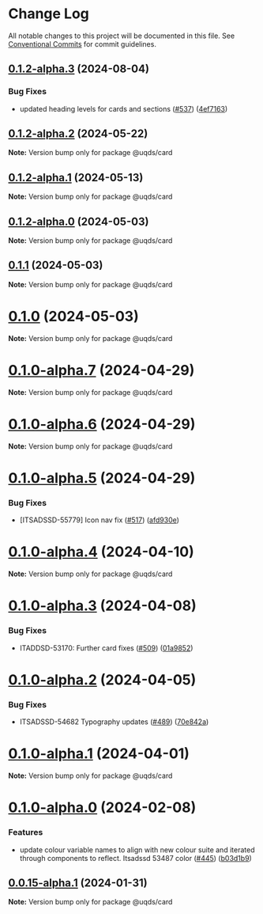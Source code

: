 # Change Log

All notable changes to this project will be documented in this file.
See [Conventional Commits](https://conventionalcommits.org) for commit guidelines.

## [0.1.2-alpha.3](https://github.com/uq-its-ss/design-system/compare/@uqds/card@0.1.2-alpha.2...@uqds/card@0.1.2-alpha.3) (2024-08-04)

### Bug Fixes

- updated heading levels for cards and sections ([#537](https://github.com/uq-its-ss/design-system/issues/537)) ([4ef7163](https://github.com/uq-its-ss/design-system/commit/4ef7163277dd5c92c48ede1ae6bf16f77a597983))

## [0.1.2-alpha.2](https://github.com/uq-its-ss/design-system/compare/@uqds/card@0.1.2-alpha.1...@uqds/card@0.1.2-alpha.2) (2024-05-22)

**Note:** Version bump only for package @uqds/card

## [0.1.2-alpha.1](https://github.com/uq-its-ss/design-system/compare/@uqds/card@0.1.2-alpha.0...@uqds/card@0.1.2-alpha.1) (2024-05-13)

**Note:** Version bump only for package @uqds/card

## [0.1.2-alpha.0](https://github.com/uq-its-ss/design-system/compare/@uqds/card@0.1.0-alpha.7...@uqds/card@0.1.2-alpha.0) (2024-05-03)

**Note:** Version bump only for package @uqds/card

## [0.1.1](https://github.com/uq-its-ss/design-system/compare/@uqds/card@0.1.0-alpha.7...@uqds/card@0.1.1) (2024-05-03)

**Note:** Version bump only for package @uqds/card

# [0.1.0](https://github.com/uq-its-ss/design-system/compare/@uqds/card@0.1.0-alpha.7...@uqds/card@0.1.0) (2024-05-03)

**Note:** Version bump only for package @uqds/card

# [0.1.0-alpha.7](https://github.com/uq-its-ss/design-system/compare/@uqds/card@0.1.0-alpha.6...@uqds/card@0.1.0-alpha.7) (2024-04-29)

**Note:** Version bump only for package @uqds/card

# [0.1.0-alpha.6](https://github.com/uq-its-ss/design-system/compare/@uqds/card@0.1.0-alpha.5...@uqds/card@0.1.0-alpha.6) (2024-04-29)

**Note:** Version bump only for package @uqds/card

# [0.1.0-alpha.5](https://github.com/uq-its-ss/design-system/compare/@uqds/card@0.1.0-alpha.4...@uqds/card@0.1.0-alpha.5) (2024-04-29)

### Bug Fixes

- [ITSADSSD-55779] Icon nav fix ([#517](https://github.com/uq-its-ss/design-system/issues/517)) ([afd930e](https://github.com/uq-its-ss/design-system/commit/afd930e66bf37a1c722e00ecb88512be1247ea22))

# [0.1.0-alpha.4](https://github.com/uq-its-ss/design-system/compare/@uqds/card@0.1.0-alpha.3...@uqds/card@0.1.0-alpha.4) (2024-04-10)

**Note:** Version bump only for package @uqds/card

# [0.1.0-alpha.3](https://github.com/uq-its-ss/design-system/compare/@uqds/card@0.1.0-alpha.2...@uqds/card@0.1.0-alpha.3) (2024-04-08)

### Bug Fixes

- ITADDSD-53170: Further card fixes ([#509](https://github.com/uq-its-ss/design-system/issues/509)) ([01a9852](https://github.com/uq-its-ss/design-system/commit/01a9852d521dbf8c11bb705557bb26638f1540e7))

# [0.1.0-alpha.2](https://github.com/uq-its-ss/design-system/compare/@uqds/card@0.1.0-alpha.1...@uqds/card@0.1.0-alpha.2) (2024-04-05)

### Bug Fixes

- ITSADSSD-54682 Typography updates ([#489](https://github.com/uq-its-ss/design-system/issues/489)) ([70e842a](https://github.com/uq-its-ss/design-system/commit/70e842a1552cddc9c63452ae63bae91b380f420b))

# [0.1.0-alpha.1](https://github.com/uq-its-ss/design-system/compare/@uqds/card@0.1.0-alpha.0...@uqds/card@0.1.0-alpha.1) (2024-04-01)

**Note:** Version bump only for package @uqds/card

# [0.1.0-alpha.0](https://github.com/uq-its-ss/design-system/compare/@uqds/card@0.0.15-alpha.1...@uqds/card@0.1.0-alpha.0) (2024-02-08)

### Features

- update colour variable names to align with new colour suite and iterated through components to reflect. Itsadssd 53487 color ([#445](https://github.com/uq-its-ss/design-system/issues/445)) ([b03d1b9](https://github.com/uq-its-ss/design-system/commit/b03d1b9a7944f4552750706b276405b0988abf90))

## [0.0.15-alpha.1](https://github.com/uq-its-ss/design-system/compare/@uqds/card@0.0.15-alpha.0...@uqds/card@0.0.15-alpha.1) (2024-01-31)

**Note:** Version bump only for package @uqds/card
